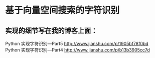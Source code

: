 # 基于向量空间搜索的字符识别

## 实现的细节写在我的博客上面：

Python 实现字符识别—Part5
http://www.jianshu.com/p/1905bf78f0bd
<br />
Python 实现字符识别—Part4
http://www.jianshu.com/p/b13b3905cc7d

